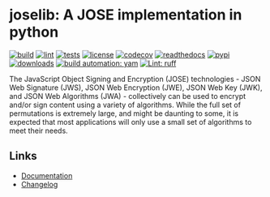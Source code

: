 # joselib: A JOSE implementation in python

[![build][build_badge]][build_url]
[![lint][lint_badge]][lint_url]
[![tests][tests_badge]][tests_url]
[![license][licence_badge]][licence_url]
[![codecov][codecov_badge]][codecov_url]
[![readthedocs][readthedocs_badge]][readthedocs_url]
[![pypi][pypi_badge]][pypi_url]
[![downloads][pepy_badge]][pepy_url]
[![build automation: yam][yam_badge]][yam_url]
[![Lint: ruff][ruff_badge]][ruff_url]

The JavaScript Object Signing and Encryption (JOSE) technologies - JSON
Web Signature (JWS), JSON Web Encryption (JWE), JSON Web Key (JWK), and
JSON Web Algorithms (JWA) - collectively can be used to encrypt and/or
sign content using a variety of algorithms. While the full set of
permutations is extremely large, and might be daunting to some, it is
expected that most applications will only use a small set of algorithms
to meet their needs.

## Links

- [Documentation]
- [Changelog]

[build_badge]: https://github.com/spapanik/joselib/actions/workflows/build.yml/badge.svg
[build_url]: https://github.com/spapanik/joselib/actions/workflows/build.yml
[lint_badge]: https://github.com/spapanik/joselib/actions/workflows/lint.yml/badge.svg
[lint_url]: https://github.com/spapanik/joselib/actions/workflows/lint.yml
[tests_badge]: https://github.com/spapanik/joselib/actions/workflows/tests.yml/badge.svg
[tests_url]: https://github.com/spapanik/joselib/actions/workflows/tests.yml
[licence_badge]: https://img.shields.io/pypi/l/joselib
[licence_url]: https://joselib.readthedocs.io/en/stable/LICENSE/
[codecov_badge]: https://codecov.io/github/spapanik/joselib/graph/badge.svg?token=Q20F84BW72
[codecov_url]: https://codecov.io/github/spapanik/joselib
[readthedocs_badge]: https://readthedocs.org/projects/joselib/badge/?version=latest
[readthedocs_url]: https://joselib.readthedocs.io/en/latest/
[pypi_badge]: https://img.shields.io/pypi/v/joselib
[pypi_url]: https://pypi.org/project/joselib
[pepy_badge]: https://pepy.tech/badge/joselib
[pepy_url]: https://pepy.tech/project/joselib
[yam_badge]: https://img.shields.io/badge/build%20automation-yamk-success
[yam_url]: https://github.com/spapanik/yamk
[ruff_badge]: https://img.shields.io/endpoint?url=https://raw.githubusercontent.com/charliermarsh/ruff/main/assets/badge/v1.json
[ruff_url]: https://github.com/charliermarsh/ruff
[Documentation]: https://joselib.readthedocs.io/en/stable/
[Changelog]: https://joselib.readthedocs.io/en/stable/CHANGELOG/
